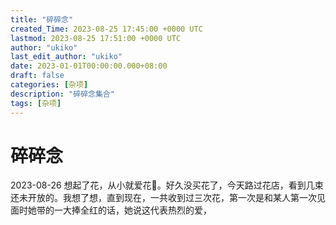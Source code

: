 ```yaml
---
title: "碎碎念"
created_Time: 2023-08-25 17:45:00 +0000 UTC
lastmod: 2023-08-25 17:51:00 +0000 UTC
author: "ukiko"
last_edit_author: "ukiko"
date: 2023-01-01T00:00:00.000+08:00
draft: false
categories: [杂项]
description: "碎碎念集合"
tags: [杂项]
---
```


# 碎碎念

2023-08-26 想起了花，从小就爱花🌸。好久没买花了，今天路过花店，看到几束还未开放的。我想了想，直到现在，一共收到过三次花，第一次是和某人第一次见面时她带的一大捧全红的话，她说这代表热烈的爱，

